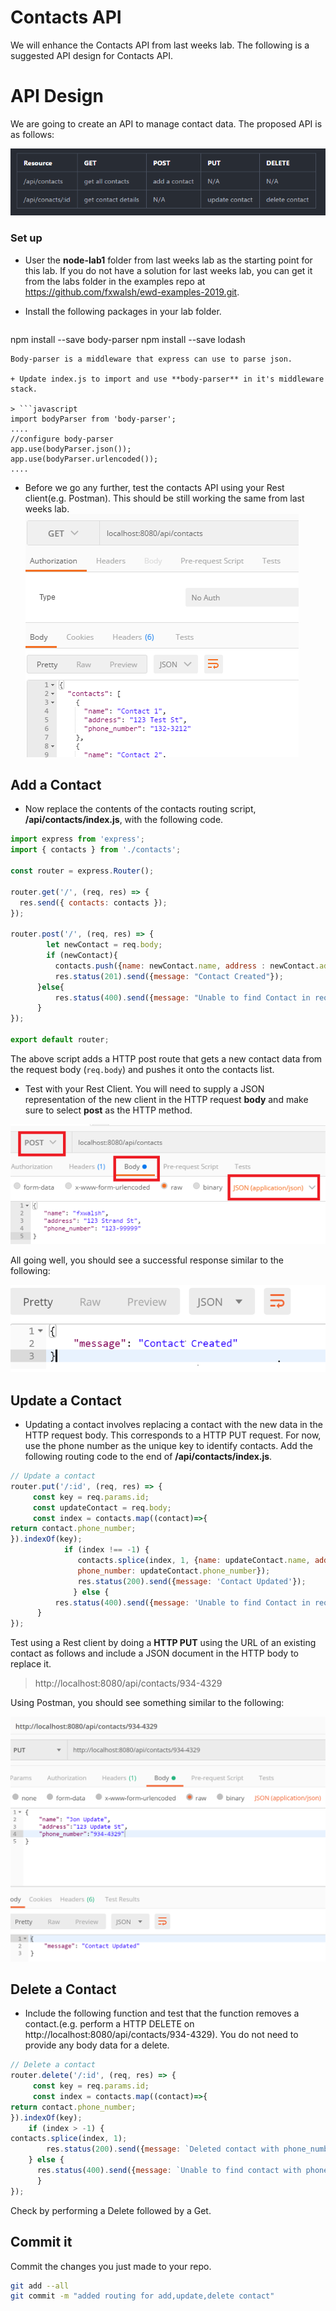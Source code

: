 # Contacts API
We will enhance the Contacts API from last weeks lab. The following is a suggested API design for Contacts API.


# API Design
We are going to create an API to manage contact data. The proposed API is as follows:



![Contacts API](./img/contacts_api.png)

### Set up

+ User the **node-lab1** folder from last weeks lab as the starting point for this lab. If you do not have a solution for last weeks lab, you can get it from the labs folder in the examples repo at https://github.com/fxwalsh/ewd-examples-2019.git.

+ Install the following packages in your lab folder.

> ```script
npm install --save body-parser
npm install --save lodash
```
Body-parser is a middleware that express can use to parse json.

+ Update index.js to import and use **body-parser** in it's middleware stack.

> ```javascript
import bodyParser from 'body-parser';
....
//configure body-parser
app.use(bodyParser.json());
app.use(bodyParser.urlencoded());
....
```

+ Before we go any further, test the contacts API using your Rest client(e.g. Postman). This should be still working the same from last weeks lab.
![contacts API](./img/contacts_api_1.png)


## Add a Contact
+ Now replace the contents of the contacts routing script, **/api/contacts/index.js**, with the following code.

```javascript
import express from 'express';
import { contacts } from './contacts';

const router = express.Router();

router.get('/', (req, res) => {
  res.send({ contacts: contacts });
});

router.post('/', (req, res) => {
		let newContact = req.body;
		if (newContact){
          contacts.push({name: newContact.name, address : newContact.address, phone_number: newContact.phone_number }) ;
          res.status(201).send({message: "Contact Created"});
      }else{
      	  res.status(400).send({message: "Unable to find Contact in request. No Contact Found in body"});
      }
});

export default router;
```
The above script adds a HTTP post route that gets a new contact data from the request body (``req.body``) and pushes it onto the contacts list.

- Test with your Rest Client. You will need to supply a JSON representation of the new client in the HTTP request **body** and make sure to select **post** as the HTTP method.

![Add contact (HTTP post)](./img/contacts_post.png)

All going well, you should see a successful response similar to the following:

![Add contact (HTTP post)](./img/contacts_post_success.png)

## Update a Contact

+ Updating a contact involves replacing a contact with the new data in the HTTP request body. This corresponds to a HTTP PUT request. For now, use the phone number as the unique key to identify contacts. Add the following routing code to the end of **/api/contacts/index.js**.


```javascript
// Update a contact
router.put('/:id', (req, res) => {
     const key = req.params.id;
     const updateContact = req.body;
     const index = contacts.map((contact)=>{
return contact.phone_number;
}).indexOf(key);
            if (index !== -1) {
               contacts.splice(index, 1, {name: updateContact.name, address: updateContact.address,
               phone_number: updateContact.phone_number});
               res.status(200).send({message: 'Contact Updated'});
              } else {
          res.status(400).send({message: 'Unable to find Contact in request. No Contact Found in body'});
      }
});
```

Test using a Rest client by doing a **HTTP PUT** using
the  URL of an existing contact as follows and include a JSON document in the HTTP body to replace it.

 > http://localhost:8080/api/contacts/934-4329

Using Postman, you should see something similar to the following: 

![Update Contact (HTTP Put)](./img/put.png)

## Delete a Contact

+ Include the following function and test that the function removes a contact.(e.g. perform a HTTP DELETE on http://localhost:8080/api/contacts/934-4329). You do not need to provide any body data for a delete.

```javascript
// Delete a contact
router.delete('/:id', (req, res) => {
     const key = req.params.id;
     const index = contacts.map((contact)=>{
return contact.phone_number;
}).indexOf(key);
    if (index > -1) {
contacts.splice(index, 1);
        res.status(200).send({message: `Deleted contact with phone_number: ${key}.`});
    } else {
      res.status(400).send({message: `Unable to find contact with phone_number: ${key}.`});
      }
});
```

Check by performing a Delete followed by a Get.

## Commit it

Commit the changes you just made to your repo.

```bash
git add --all
git commit -m "added routing for add,update,delete contact"
```
